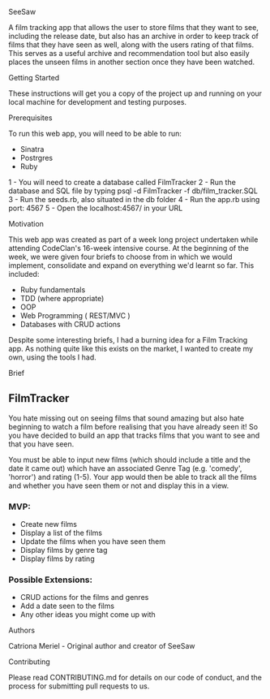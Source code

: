 SeeSaw

A film tracking app that allows the user to store films that they want to see, including the release date, but also has an archive in order to keep track of films that they have seen as well, along with the users rating of that films. This serves as a useful archive and recommendation tool but also easily places the unseen films in another section once they have been watched.

Getting Started

These instructions will get you a copy of the project up and running on your local machine for development and testing purposes.

Prerequisites

To run this web app, you will need to be able to run:
- Sinatra
- Postrgres
- Ruby

1 - You will need to create a database called FilmTracker
2 - Run the database and SQL file by typing psql -d FilmTracker -f db/film_tracker.SQL
3 - Run the seeds.rb, also situated in the db folder
4 - Run the app.rb using port: 4567
5 - Open the localhost:4567/ in your URL

Motivation

This web app was created as part of a week long project undertaken while attending CodeClan's 16-week intensive course. At the beginning of the week, we were given four briefs to choose from in which we would implement, consolidate and expand on everything we'd learnt so far.
This included:
- Ruby fundamentals
- TDD (where appropriate)
- OOP
- Web Programming ( REST/MVC )
- Databases with CRUD actions

Despite some interesting briefs, I had a burning idea for a Film Tracking app. As nothing quite like this exists on the market, I wanted to create my own, using the tools I had.


Brief

## FilmTracker
You hate missing out on seeing films that sound amazing but also hate beginning to watch a film before realising that you have already seen it! So you have decided to build an app that tracks films that you want to see and that you have seen.

You must be able to input new films (which should include a title and the date it came out) which have an associated Genre Tag (e.g. 'comedy', 'horror') and rating (1-5). Your app would then be able to track all the films and whether you have seen them or not and display this in a view.

### MVP:

- Create new films
- Display a list of the films
- Update the films when you have seen them
- Display films by genre tag
- Display films by rating

### Possible Extensions:

- CRUD actions for the films and genres
- Add a date seen to the films
- Any other ideas you might come up with


Authors

Catriona Meriel - Original author and creator of SeeSaw


Contributing

Please read CONTRIBUTING.md for details on our code of conduct, and the process for submitting pull requests to us.
